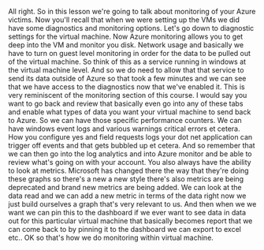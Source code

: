 All right.
So in this lesson we're going to talk about monitoring of your Azure victims.
Now you'll recall that when we were setting up the VMs we did have some diagnostics and monitoring options.
Let's go down to diagnostic settings for the virtual machine.
Now Azure monitoring allows you to get deep into the VM and monitor you disk.
Network usage and basically we have to turn on guest level monitoring in order for the data to be pulled
out of the virtual machine.
So think of this as a service running in windows at the virtual machine level.
And so we do need to allow that that service to send its data outside of Azure
so that took a few minutes and we can see that we have access to the diagnostics now that we've enabled
it.
This is very reminiscent of the monitoring section of this course.
I would say you want to go back and review that basically even go into any of these tabs and enable
what types of data you want your virtual machine to send back to Azure.
So we can have those specific performance counters.
We can have windows event logs and various warnings critical errors et cetera.
How you configure yes and field requests logs your dot net application can trigger off events and that
gets bubbled up et cetera.
And so remember that we can then go into the log analytics and into Azure monitor and be able to review
what's going on with your account.
You also always have the ability to look at metrics.
Microsoft has changed there the way that they're doing these graphs so there's a new a new style there's
also metrics are being deprecated and brand new metrics are being added.
We can look at the data read and we can add a new metric in terms of the data right now we just build
ourselves a graph that's very relevant to us.
And then when we we want we can pin this to the dashboard if we ever want to see data in data out for
this particular virtual machine that basically becomes report that we can come back to by pinning it
to the dashboard we can export to excel etc..
OK so that's how we do monitoring within virtual machine.
